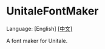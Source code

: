 # UnitaleFontMaker
Language: [English] [[中文]](https://github.com/XcantloadX/UnitaleFontMaker/blob/master/README.zh.md)  

A font maker for Unitale.  